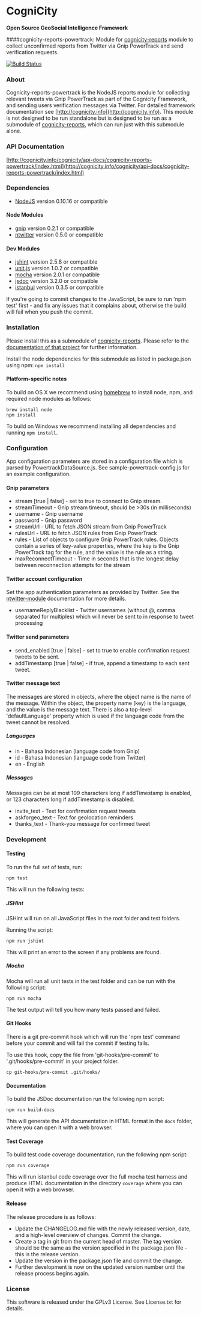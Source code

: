 CogniCity
===========
**Open Source GeoSocial Intelligence Framework**

####cognicity-reports-powertrack: Module for [cognicity-reports](https://github.com/smart-facility/cognicity-reports) module to collect unconfirmed reports from Twitter via Gnip PowerTrack and send verification requests.

[![Build Status](https://travis-ci.org/smart-facility/cognicity-reports-powertrack.svg)](https://travis-ci.org/smart-facility/cognicity-reports-powertrack)

### About
Cognicity-reports-powertrack is the NodeJS reports module for collecting relevant tweets via Gnip PowerTrack as part of the Cognicity Framework, and sending users verification messages via Twitter. For detailed framework documentation see [http://cognicity.info](http://cognicity.info).
This module is not designed to be run standalone but is designed to be run as a submodule of [cognicity-reports](https://github.com/smart-facility/cognicity-reports), which can run just with this submodule alone.

### API Documentation
[http://cognicity.info/cognicity/api-docs/cognicity-reports-powertrack/index.html](http://cognicity.info/cognicity/api-docs/cognicity-reports-powertrack/index.html)

### Dependencies
* [NodeJS](http://nodejs.org) version 0.10.16 or compatible

#### Node Modules
* [gnip](https://github.com/demian85/gnip) version 0.2.1 or compatible
* [ntwitter](https://github.com/AvianFlu/ntwitter) version 0.5.0 or compatible

#### Dev Modules
* [jshint](https://github.com/jshint/node-jshint) version 2.5.8 or compatible
* [unit.js](http://unitjs.com/) version 1.0.2 or compatible
* [mocha](http://mochajs.org/) version 2.0.1 or compatible
* [jsdoc](https://github.com/jsdoc3/jsdoc) version 3.2.0 or compatible
* [istanbul](https://github.com/gotwarlost/istanbul) version 0.3.5 or compatible

If you're going to commit changes to the JavaScript, be sure to run 'npm test' first - and fix any issues that it complains about, otherwise the build will fail when you push the commit.

### Installation
Please install this as a submodule of [cognicity-reports](https://github.com/smart-facility/cognicity-reports). Please refer to the [documentation of that project](https://github.com/smart-facility/cognicity-reports/blob/2.0.x/README.md) for further information.

Install the node dependencies for this submodule as listed in package.json using npm: `npm install`

#### Platform-specific notes ####
To build on OS X we recommend using [homebrew](http://brew.sh) to install node, npm, and required node modules as follows:
```shell
brew install node
npm install
```

To build on Windows we recommend installing all dependencies and running `npm install`.

### Configuration
App configuration parameters are stored in a configuration file which is parsed by PowertrackDataSource.js. See sample-powertrack-config.js for an example configuration.

#### Gnip parameters
* stream [true | false] - set to true to connect to Gnip stream.
* streamTimeout - Gnip stream timeout, should be >30s (in milliseconds)
* username - Gnip username
* password - Gnip password
* streamUrl - URL to fetch JSON stream from Gnip PowerTrack
* rulesUrl - URL to fetch JSON rules from Gnip PowerTrack
* rules - List of objects to configure Gnip PowerTrack rules. Objects contain a series of key-value properties, where the key is the Gnip PowerTrack tag for the rule, and the value is the rule as a string.
* maxReconnectTimeout - Time in seconds that is the longest delay between reconnection attempts for the stream

#### Twitter account configuration
Set the app authentication parameters as provided by Twitter. See the [ntwitter-module](https://github.com/AvianFlu/ntwitter) documentation for more details.
* usernameReplyBlacklist - Twitter usernames (without @, comma separated for multiples) which will never be sent to in response to tweet processing

#### Twitter send parameters
* send_enabled [true | false] - set to true to enable confirmation request tweets to be sent.
* addTimestamp [true | false] - if true, append a timestamp to each sent tweet.

#### Twitter message text
The messages are stored in objects, where the object name is the name of the message.
Within the object, the property name (key) is the language, and the value is the message text.
There is also a top-level 'defaultLanguage' property which is used if the language code from the tweet cannot be resolved.

##### Languages
* in - Bahasa Indonesian (language code from Gnip)
* id - Bahasa Indonesian (language code from Twitter)
* en - English

##### Messages
Messages can be at most 109 characters long if addTimestamp is enabled, or 123 characters long if addTimestamp is disabled.
* invite_text - Text for confirmation request tweets
* askforgeo_text - Text for geolocation reminders
* thanks_text - Thank-you message for confirmed tweet

### Development

#### Testing

To run the full set of tests, run:

```shell
npm test
```

This will run the following tests:

##### JSHint

JSHint will run on all JavaScript files in the root folder and test folders.

Running the script:

```shell
npm run jshint
```

This will print an error to the screen if any problems are found.

##### Mocha

Mocha will run all unit tests in the test folder and can be run with the following script:

```shell
npm run mocha
```

The test output will tell you how many tests passed and failed.

#### Git Hooks

There is a git pre-commit hook which will run the 'npm test' command before your commit and will fail the commit if testing fails.

To use this hook, copy the file from 'git-hooks/pre-commit' to '.git/hooks/pre-commit' in your project folder.

```shell
cp git-hooks/pre-commit .git/hooks/
```

#### Documentation

To build the JSDoc documentation run the following npm script:

```shell
npm run build-docs
```

This will generate the API documentation in HTML format in the `docs` folder, where you can open it with a web browser.

#### Test Coverage

To build test code coverage documentation, run the following npm script:

```shell
npm run coverage
```

This will run istanbul code coverage over the full mocha test harness and produce HTML documentation in the directory `coverage` where you can open it with a web browser.

#### Release

The release procedure is as follows:
* Update the CHANGELOG.md file with the newly released version, date, and a high-level overview of changes. Commit the change.
* Create a tag in git from the current head of master. The tag version should be the same as the version specified in the package.json file - this is the release version.
* Update the version in the package.json file and commit the change.
* Further development is now on the updated version number until the release process begins again.

### License
This software is released under the GPLv3 License. See License.txt for details.
